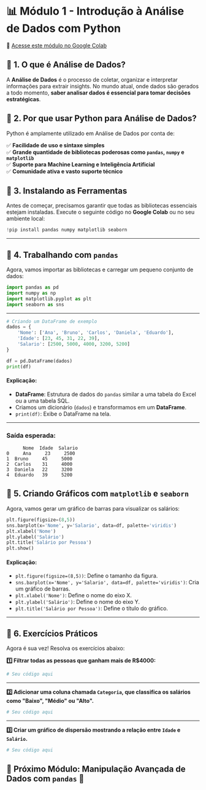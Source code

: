 # 📊 Módulo 1 - Introdução à Análise de Dados com Python

🔗 [Acesse este módulo no Google Colab](https://colab.research.google.com/drive/1d8PZD40HpAfgAQf_rvtMgiVZaxfy9-OZ)


## 🔹 1. O que é Análise de Dados?
A **Análise de Dados** é o processo de coletar, organizar e interpretar informações para extrair insights. No mundo atual, onde dados são gerados a todo momento, **saber analisar dados é essencial para tomar decisões estratégicas**.

## 🔹 2. Por que usar Python para Análise de Dados?
Python é amplamente utilizado em Análise de Dados por conta de:

✅ **Facilidade de uso e sintaxe simples**  
✅ **Grande quantidade de bibliotecas poderosas como `pandas`, `numpy` e `matplotlib`**  
✅ **Suporte para Machine Learning e Inteligência Artificial**  
✅ **Comunidade ativa e vasto suporte técnico**  

## 🔹 3. Instalando as Ferramentas
Antes de começar, precisamos garantir que todas as bibliotecas essenciais estejam instaladas. Execute o seguinte código no **Google Colab** ou no seu ambiente local:

```python
!pip install pandas numpy matplotlib seaborn
```

---

## 🔹 4. Trabalhando com `pandas`
Agora, vamos importar as bibliotecas e carregar um pequeno conjunto de dados:

```python
import pandas as pd
import numpy as np
import matplotlib.pyplot as plt
import seaborn as sns
```

---

```python
# Criando um DataFrame de exemplo
dados = {
    'Nome': ['Ana', 'Bruno', 'Carlos', 'Daniela', 'Eduardo'],
    'Idade': [23, 45, 31, 22, 39],
    'Salario': [2500, 5000, 4000, 3200, 5200]
}

df = pd.DataFrame(dados)
print(df)
```

#### **Explicação:**
- **DataFrame**: Estrutura de dados do `pandas` similar a uma tabela do Excel ou a uma tabela SQL.
- Criamos um dicionário (`dados`) e transformamos em um **DataFrame**.
- `print(df)`: Exibe o DataFrame na tela.

---

### **Saída esperada:**
```
      Nome  Idade  Salario
0     Ana     23     2500
1  Bruno     45     5000
2  Carlos    31     4000
3  Daniela   22     3200
4  Eduardo   39     5200
```

## 🔹 5. Criando Gráficos com `matplotlib` e `seaborn`
Agora, vamos gerar um gráfico de barras para visualizar os salários:

```python
plt.figure(figsize=(8,5))
sns.barplot(x='Nome', y='Salario', data=df, palette='viridis')
plt.xlabel('Nome')
plt.ylabel('Salário')
plt.title('Salário por Pessoa')
plt.show()
```

#### **Explicação:**
- `plt.figure(figsize=(8,5))`: Define o tamanho da figura.
- `sns.barplot(x='Nome', y='Salario', data=df, palette='viridis')`: Cria um gráfico de barras.
- `plt.xlabel('Nome')`: Define o nome do eixo X.
- `plt.ylabel('Salário')`: Define o nome do eixo Y.
- `plt.title('Salário por Pessoa')`: Define o título do gráfico.

---

## 🔹 6. Exercícios Práticos
Agora é sua vez! Resolva os exercícios abaixo:

**1️⃣ Filtrar todas as pessoas que ganham mais de R$4000:**
```python
# Seu código aqui
```

---

**2️⃣ Adicionar uma coluna chamada `Categoria`, que classifica os salários como "Baixo", "Médio" ou "Alto".**
```python
# Seu código aqui
```

---

**3️⃣ Criar um gráfico de dispersão mostrando a relação entre `Idade` e `Salário`.**
```python
# Seu código aqui
```

## 📌 **Próximo Módulo:** Manipulação Avançada de Dados com `pandas` 🚀
